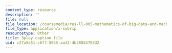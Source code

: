 ```yaml
---
content_type: resource
description: ''
file: null
file_location: /coursemedia/res-ll-005-mathematics-of-big-data-and-machine-learning-january-iap-2020/c27a5d51c6f75035aa324b3885470332_hMUpevQzNzY.vtt
file_type: application/x-subrip
resourcetype: Other
title: 3play caption file
uid: c27a5d51-c6f7-5035-aa32-4b3885470332
---
```

